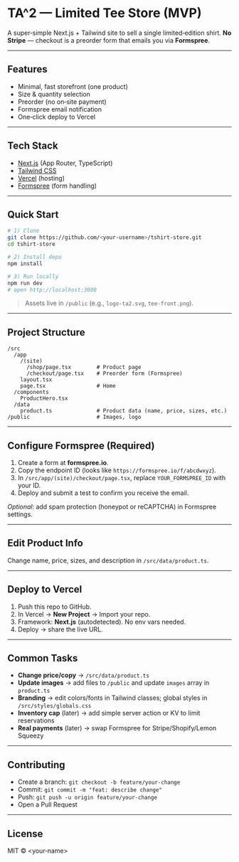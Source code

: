 # TA^2 — Limited Tee Store (MVP)

A super‑simple Next.js + Tailwind site to sell a single limited‑edition shirt. **No Stripe** — checkout is a preorder form that emails you via **Formspree**.

---

## Features

* Minimal, fast storefront (one product)
* Size & quantity selection
* Preorder (no on‑site payment)
* Formspree email notification
* One‑click deploy to Vercel

---

## Tech Stack

* [Next.js](https://nextjs.org/) (App Router, TypeScript)
* [Tailwind CSS](https://tailwindcss.com/)
* [Vercel](https://vercel.com/) (hosting)
* [Formspree](https://formspree.io/) (form handling)

---

## Quick Start

```bash
# 1) Clone
git clone https://github.com/<your-username>/tshirt-store.git
cd tshirt-store

# 2) Install deps
npm install

# 3) Run locally
npm run dev
# open http://localhost:3000
```

> Assets live in `/public` (e.g., `logo-ta2.svg`, `tee-front.png`).

---

## Project Structure

```
/src
  /app
    /(site)
      /shop/page.tsx        # Product page
      /checkout/page.tsx    # Preorder form (Formspree)
    layout.tsx
    page.tsx                # Home
  /components
    ProductHero.tsx
  /data
    product.ts              # Product data (name, price, sizes, etc.)
/public                     # Images, logo
```

---

## Configure Formspree (Required)

1. Create a form at **formspree.io**.
2. Copy the endpoint ID (looks like `https://formspree.io/f/abcdwxyz`).
3. In `/src/app/(site)/checkout/page.tsx`, replace `YOUR_FORMSPREE_ID` with your ID.
4. Deploy and submit a test to confirm you receive the email.

*Optional*: add spam protection (honeypot or reCAPTCHA) in Formspree settings.

---

## Edit Product Info

Change name, price, sizes, and description in `/src/data/product.ts`.

---

## Deploy to Vercel

1. Push this repo to GitHub.
2. In Vercel → **New Project** → Import your repo.
3. Framework: **Next.js** (autodetected). No env vars needed.
4. Deploy → share the live URL.

---

## Common Tasks

* **Change price/copy** → `/src/data/product.ts`
* **Update images** → add files to `/public` and update `images` array in `product.ts`
* **Branding** → edit colors/fonts in Tailwind classes; global styles in `/src/styles/globals.css`
* **Inventory cap** (later) → add simple server action or KV to limit reservations
* **Real payments** (later) → swap Formspree for Stripe/Shopify/Lemon Squeezy

---

## Contributing

* Create a branch: `git checkout -b feature/your-change`
* Commit: `git commit -m "feat: describe change"`
* Push: `git push -u origin feature/your-change`
* Open a Pull Request

---

## License

MIT © <your‑name>
